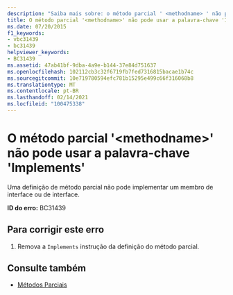 ```yaml
---
description: "Saiba mais sobre: o método parcial ' <methodname> ' não pode usar a palavra-chave ' Implements '"
title: O método parcial '<methodname>' não pode usar a palavra-chave 'Implements'
ms.date: 07/20/2015
f1_keywords:
- vbc31439
- bc31439
helpviewer_keywords:
- BC31439
ms.assetid: 47ab41bf-9dba-4a9e-b144-37e84d751637
ms.openlocfilehash: 102112cb3c32f6719fb7fed7316815bacae1b74c
ms.sourcegitcommit: 10e719780594efc781b15295e499c66f316068b8
ms.translationtype: MT
ms.contentlocale: pt-BR
ms.lasthandoff: 02/14/2021
ms.locfileid: "100475338"
---
```

# <a name="partial-method-methodname-cannot-use-the-implements-keyword"></a>O método parcial '\<methodname>' não pode usar a palavra-chave 'Implements'

Uma definição de método parcial não pode implementar um membro de interface ou de interface.  
  
 **ID do erro:** BC31439  
  
## <a name="to-correct-this-error"></a>Para corrigir este erro  
  
1. Remova a `Implements` instrução da definição do método parcial.  
  
## <a name="see-also"></a>Consulte também

- [Métodos Parciais](../programming-guide/language-features/procedures/partial-methods.md)
